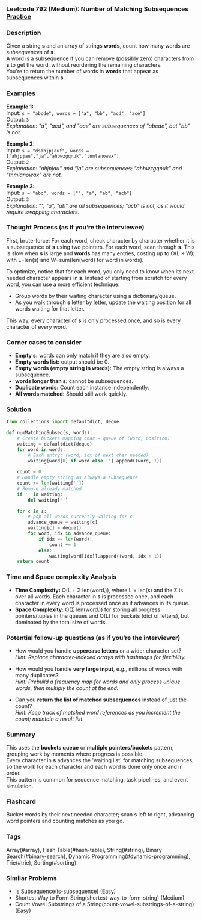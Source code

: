 ### Leetcode 792 (Medium): Number of Matching Subsequences [Practice](https://leetcode.com/problems/number-of-matching-subsequences)

### Description  
Given a string **s** and an array of strings **words**, count how many words are *subsequences* of **s**.  
A word is a subsequence if you can remove (possibly zero) characters from **s** to get the word, without reordering the remaining characters.  
You're to return the number of words in **words** that appear as subsequences within **s**.

### Examples  

**Example 1:**  
Input: `s = "abcde", words = ["a", "bb", "acd", "ace"]`  
Output: `3`  
*Explanation: "a", "acd", and "ace" are subsequences of "abcde", but "bb" is not.*

**Example 2:**  
Input: `s = "dsahjpjauf", words = ["ahjpjau","ja","ahbwzgqnuk","tnmlanowax"]`  
Output: `2`  
*Explanation: "ahjpjau" and "ja" are subsequences; "ahbwzgqnuk" and "tnmlanowax" are not.*

**Example 3:**  
Input: `s = "abc", words = ["", "a", "ab", "acb"]`  
Output: `3`  
*Explanation: "", "a", "ab" are all subsequences; "acb" is not, as it would require swapping characters.*

### Thought Process (as if you’re the interviewee)  

First, brute-force: For each word, check character by character whether it is a subsequence of **s** using two pointers. For each word, scan through **s**. This is slow when **s** is large and **words** has many entries, costing up to O(L × W), with L=len(s) and W=sum(len(word) for word in words).

To optimize, notice that for each word, you only need to know when its next needed character appears in **s**. Instead of starting from scratch for every word, you can use a more efficient technique:  
- Group words by their waiting character using a dictionary/queue.  
- As you walk through **s** letter by letter, update the waiting position for all words waiting for that letter.

This way, every character of **s** is only processed once, and so is every character of every word.

### Corner cases to consider  
- **Empty s:** words can only match if they are also empty.
- **Empty words list:** output should be 0.
- **Empty words (empty string in words):** The empty string is always a subsequence.
- **words longer than s:** cannot be subsequences.
- **Duplicate words:** Count each instance independently.
- **All words matched:** Should still work quickly.

### Solution

```python
from collections import defaultdict, deque

def numMatchingSubseq(s, words):
    # Create buckets mapping char → queue of (word, position)
    waiting = defaultdict(deque)
    for word in words:
        # Each entry: (word, idx of next char needed)
        waiting[word[0] if word else ''].append((word, 1))
    
    count = 0
    # Handle empty string as always a subsequence
    count += len(waiting[''])
    # Remove already matched
    if '' in waiting:
        del waiting['']
    
    for c in s:
        # pop all words currently waiting for c
        advance_queue = waiting[c]
        waiting[c] = deque()
        for word, idx in advance_queue:
            if idx == len(word):
                count += 1
            else:
                waiting[word[idx]].append((word, idx + 1))
    return count
```

### Time and Space complexity Analysis  

- **Time Complexity:** O(L + Σ len(wordᵢ)), where L = len(s) and the Σ is over all words. Each character in **s** is processed once, and each character in every word is processed once as it advances in its queue.
- **Space Complexity:** O(Σ len(wordᵢ)) for storing all progress pointers/tuples in the queues and O(L) for buckets (dict of letters), but dominated by the total size of words.

### Potential follow-up questions (as if you’re the interviewer)  

- How would you handle **uppercase letters** or a wider character set?  
  *Hint: Replace character-indexed arrays with hashmaps for flexibility.*

- How would you handle **very large input**, e.g., millions of words with many duplicates?  
  *Hint: Prebuild a frequency map for words and only process unique words, then multiply the count at the end.*

- Can you **return the list of matched subsequences** instead of just the count?  
  *Hint: Keep track of matched word references as you increment the count; maintain a result list.*

### Summary  
This uses the **buckets queue** or **multiple pointers/buckets** pattern, grouping work by moments where progress is possible.  
Every character in **s** advances the 'waiting list' for matching subsequences, so the work for each character and each word is done only once and in order.  
This pattern is common for sequence matching, task pipelines, and event simulation.


### Flashcard
Bucket words by their next needed character; scan s left to right, advancing word pointers and counting matches as you go.

### Tags
Array(#array), Hash Table(#hash-table), String(#string), Binary Search(#binary-search), Dynamic Programming(#dynamic-programming), Trie(#trie), Sorting(#sorting)

### Similar Problems
- Is Subsequence(is-subsequence) (Easy)
- Shortest Way to Form String(shortest-way-to-form-string) (Medium)
- Count Vowel Substrings of a String(count-vowel-substrings-of-a-string) (Easy)
